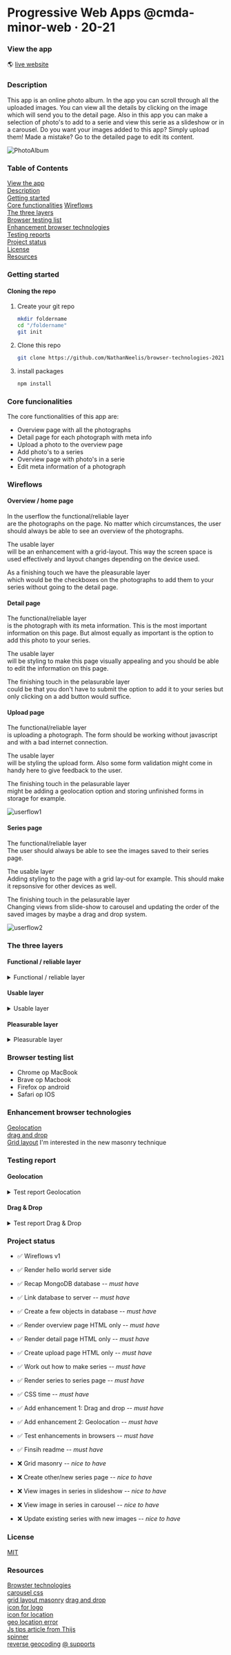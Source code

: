 # Progressive Web Apps @cmda-minor-web · 20-21

### View the app
:earth_americas:  [live website](https://app-photoalbum.herokuapp.com/)


### Description
This app is an online photo album. In the app you can scroll through all the uploaded images. 
You can view all the details by clicking on the image which will send you to the detail page. 
Also in this app you can make a selection of photo's to add to a serie and view this serie as a slideshow or in a carousel. Do you want your images added to this app? Simply upload them! Made a mistake? Go to the detailed page to edit its content.  
  
![PhotoAlbum](https://user-images.githubusercontent.com/55492381/112881609-31503400-90cc-11eb-9094-3c2e0aaf18fa.png)
    


### Table of Contents  
[View the app](https://github.com/NathanNeelis/browser-technologies-2021#view-the-app)  
[Description](https://github.com/NathanNeelis/browser-technologies-2021#description)  
[Getting started](https://github.com/NathanNeelis/browser-technologies-2021#getting-started)  
[Core functionalities](https://github.com/NathanNeelis/browser-technologies-2021#core-funcionalities)
[Wireflows](https://github.com/NathanNeelis/browser-technologies-2021#wireflows)  
[The three layers](https://github.com/NathanNeelis/browser-technologies-2021#the-three-layers)  
[Browser testing list](https://github.com/NathanNeelis/browser-technologies-2021#browser-testing-list)  
[Enhancement browser technologies](https://github.com/NathanNeelis/browser-technologies-2021#enhancement-browser-technologies)  
[Testing reports](https://github.com/NathanNeelis/browser-technologies-2021#testing-report)  
[Project status](https://github.com/NathanNeelis/browser-technologies-2021#project-status)  
[License](https://github.com/NathanNeelis/browser-technologies-2021#license)  
[Resources](https://github.com/NathanNeelis/browser-technologies-2021#resources)  


### Getting started

#### Cloning the repo
1. Create your git repo  
    ```bash
    mkdir foldername  
    cd "/foldername"  
    git init  
    ```  

2. Clone this repo  
    ```bash
    git clone https://github.com/NathanNeelis/browser-technologies-2021.git
    ```   

3. install packages  
    ```bash
    npm install
    ```  

### Core funcionalities
The core functionalities of this app are:
* Overview page with all the photographs
* Detail page for each photograph with meta info
* Upload a photo to the overview page
* Add photo's to a series
* Overview page with photo's in a serie
* Edit meta information of a photograph

### Wireflows
#### Overview / home page
In the userflow the functional/reliable layer   
are the photographs on the page. No matter which circumstances, the user should always be able to see an overview of the photographs.   
  
The usable layer   
will be an enhancement with a grid-layout. This way the screen space is used effectively and layout changes depending on the device used.  
  
As a finishing touch we have the pleasurable layer   
which would be the checkboxes on the photographs to add them to your series without going to the detail page.  

#### Detail page
The functional/reliable layer  
is the photograph with its meta information. This is the most important information on this page. But almost equally as important is the option to add this photo to your series.  
  
The usable layer  
will be styling to make this page visually appealing and you should be able to edit the information on this page.  
  
The finishing touch in the pelasurable layer  
could be that you don't have to submit the option to add it to your series but only clicking on a add button would suffice.  

#### Upload page
The functional/reliable layer  
is uploading a photograph. The form should be working without javascript and with a bad internet connection.   
  
The usable layer  
will be styling the upload form. Also some form validation might come in handy here to give feedback to the user. 
  
The finishing touch in the pelasurable layer  
might be adding a geolocation option and storing unfinished forms in storage for example.
  
![userflow1](https://user-images.githubusercontent.com/55492381/112154022-2be27d80-8be4-11eb-82c6-3fff241fcd83.jpg)  

#### Series page
The functional/reliable layer  
The user should always be able to see the images saved to their series page.  
  
The usable layer  
Adding styling to the page with a grid lay-out for example. This should make it repsonsive for other devices as well.  
  
The finishing touch in the pelasurable layer  
Changing views from slide-show to carousel and updating the order of the saved images by maybe a drag and drop system.  
  
![userflow2](https://user-images.githubusercontent.com/55492381/112154090-38ff6c80-8be4-11eb-976a-09c4409b6235.jpg)

### The three layers
#### Functional / reliable layer
<details>
<summary>Functional / reliable layer</summary>

The reliable layer is the layer that always should work. No matter the circumstances. In this layer the core functionalities are the most important. In this readme under the heading `core functionalities` I listed those in this project. Below I will go through some pages, and show that without css and without javascript my functionalities still work.
  
#### Overview page  
The most important in this overview page is that you can use the navigation and see the content. The content are all the photographs shown on this page. It might not be beautifull and easy to read, but the content is all here!  
  
<img width="600" alt="basic overview page" src="https://user-images.githubusercontent.com/55492381/112501455-8e28b300-8d89-11eb-93ea-2139b9453c18.png">  
  
#### Detail page  
Just as important is the detail page. You can reach this page by clicking on a photograph in one of the overview pages. The most imporant on this page is that the content is shown. So you can see the image you clicked on in detail and read its meta information. 
Also a core functionality on this page is that you can select it to add it to your photo serie. This option is on the bottom of the basic page with a checkbox and a submit button.  
  
<img width="600" alt="basic detail page" src="https://user-images.githubusercontent.com/55492381/112501940-f37ca400-8d89-11eb-94cc-2c6d4598f9d3.png">  
  
#### Upload an image  
Another core functionality is uploading a photograph. Even without css and javascript this is possible by using the upload form. The form is hardly readable, but if you pay some attention to what goes where, it really isn't so hard to upload a photograph yourself in this basic state.  
  
<img width="600" alt="bacis upload form" src="https://user-images.githubusercontent.com/55492381/112502671-8d445100-8d8a-11eb-9043-eb5c366e1d56.png">  
  
#### Series overview page  
After you have selected some images in the detail page you can view all of your selected images in the series overview page. Just like the homepage is this page still readable after a fashion without css and javascript.   
  
#### Edit meta information
I am still in doubt if this really is a core functionality. But I though i'd treat it as one. Can't hurt to make this functionality always available even if you dont have CSS and Javascript. When you click on the edit link, you will be redirected to a edit page where you can edit the meta information in the form again and save it. The information will update right away! So in the gif below, I haven't styled these pages yet except for the navigation. And I have Javascript disabled.  
  
![update](https://user-images.githubusercontent.com/55492381/112503878-9550c080-8d8b-11eb-875d-ef767f1ce8df.gif)  
  

</details>

#### Usable layer
<details>
<summary>Usable layer</summary>

#### Accessibility  
So in the basics it should already be accessible. But we are going to add a visual layer to it to make the page better readable for users and give add extra hierarchy to elements that need to stand out. But in doing this, it is very important that we do not kill the accessibility. So this is the reason I also added this term to the usable layer, because we need to keep the photo album usable for everyone. This means when I add colors, I pay attention to contrast. In the WCAG guidelines the contrast should be 3:1 for big texts and 4.5:1 for smaller texts. I choose my collor scheme based on these guidelines.  
  
<img width="600" alt="contrast checker" src="https://user-images.githubusercontent.com/55492381/112494863-ab5a8300-8d83-11eb-9021-b9ff848133c6.png">  

I also made sure focus styles are in place and you can tab through the items in the photo album.  
  
<img width="600" alt="Focus styles" src="https://user-images.githubusercontent.com/55492381/112495094-de9d1200-8d83-11eb-97a8-0d961e5c539e.png">  


#### Hierarchy
My upload form was in my opinion most in need of hierarchy. Using css styling I added the hierarchy so now you can see which labels belong to which input fields and where you need to drop your file to upload it.  
  
<img width="600" alt="upload form" src="https://user-images.githubusercontent.com/55492381/112495369-22901700-8d84-11eb-973b-80673ac1cc48.png">  
  
#### Ordening
In the functional layer, all information is shown from top to bottom. To make the overview page more readable there needed to be some order in displaying the images with their titles.  
  
<img width="600" alt="unordered page" src="https://user-images.githubusercontent.com/55492381/112496176-cf6a9400-8d84-11eb-82d4-9bd1a43147db.png">  
  
To do this, I started with display grid, and made a row lay-out that gives the overview page a very clean and orderly feeling.
I wanted to use grid masonry, but it isnt supported at al, only in Moz Firefox and then only if you enable it. This is still the plan to do with @supports. But in this example I used the 'old' grid styling to accomplish this lay-out.  
  
<img width="600" alt="grid layout" src="https://user-images.githubusercontent.com/55492381/112496772-4c960900-8d85-11eb-9ce4-1228b187f03d.png">  
  
#### Responsive
Another way to improve the usability is making sure the photo album is responsive. By adding flex-boxes and grid lay-outs the album already becomes very responsive. But since I used a row lay-out for my overview pages I had to write some media queries to scale the amount of rows. Ofcours this is done from a mobile-first point of view.  
  
<img width="250" alt="Overview page on mobile device" src="https://user-images.githubusercontent.com/55492381/112499352-ac8daf00-8d87-11eb-9470-30447db89c1b.png">  
  
#### Geolocation
Adding an geolocation option is very close to the pleasurable layer, but in this use case I actually think its still in the usable layer. Using geolocation you can add your location in the meta info without even thinking about where you are at the moment. As the most beautifull images are mostly made abroad and sometimes deep in nature, this option is very usable. I will explain more about how this feature works in the browser testing tab, but in the gif below you can see that just by hitting the icon your location gets added in the input field.  
  
![Geolocation_MBP_Brave](https://user-images.githubusercontent.com/55492381/112505114-c1207600-8d8c-11eb-8340-561250e8df22.gif)  
  
</details>

#### Pleasurable layer
<details>
<summary>Pleasurable layer</summary>

#### Drag and drop
Looking through your photographs, you finally find the one that you would like to upload. Hitting the browse button lets you search your file all over again. This can be a very frustrating experience. Using this drag and drop feature, you can just grab your file and drop it into the dropzone. And if you're not at home and on a mobile device, you can just click on the dropzone and even choose between taking a new photograph or selecting one in your files. The orignal method works just as well, because, you can actually drag and drop onto a original input field with the file type. But not many people know it, and you can't really style the element and tell the user you can. That is why this is in the pleasurable layer.  
  
![DragDrop_Android_Moz](https://user-images.githubusercontent.com/55492381/112506013-a1d61880-8d8d-11eb-91d8-9ff919312994.gif)  
  
#### User feedback
By user feedback, I dont mean that all user feedback should be in the pleasurable layer. But since the feedback I give the user are already an enhancement I put this feedback in this layer. The first type of feedback I am giving the user is when you drag and drop an image in the dropzone of the upload form. The feedback the user gets is an thumbnail of the image he is uploading and the name of the file for reference.  
  
![DragDrop_MBP_Brave](https://user-images.githubusercontent.com/55492381/112506396-fe393800-8d8d-11eb-8478-c984ad799fc8.gif)  
  
The second type of feedback I am giving is on the geolocation option. When you click the button, it might take a few seconds to get your actual location into the browser and convert it by reverse geocoding. When this happends it shows you a spinner that something is happening. When I first tried if it worked, it already annoyed me that I wasnt seeing if it was working of not! Now I know that my request is being processed. Another type of feedback is when it takes to long to request the location. It might be very possible that you are in a location that isn't found or that your device/browser isn't allowing to use the location. Then you will see a message that your location cannot be found and that you will have to type it in manually. In the gif below I passed in a unknown location, you can see the spinner working and then you will see the error in the console. The message is displayed in the placeholder for now. 
  
![Geolocation_Error_MBP_Chrome](https://user-images.githubusercontent.com/55492381/112507022-9800e500-8d8e-11eb-9a22-8d93ef74231b.gif)  


#### Grid masonry
As a cherry on top I wanted to code the overview pages in a grid masonry. As this is not supported anywhere this really is a pleasurable layer. This is still on my to-do-list at this moment, time is running short. But I wanted to let you know that I atleast though about it.


</details>




### Browser testing list
* Chrome op MacBook
* Brave op Macbook
* Firefox op android
* Safari op IOS

### Enhancement browser technologies
[Geolocation](https://w3c.github.io/geolocation-api/)  
[drag and drop](https://html.spec.whatwg.org/multipage/dnd.html#dnd)  
[Grid layout](https://drafts.csswg.org/css-grid/) I'm interested in the new masonry technique   


### Testing report
#### Geolocation
<details>
  <summary>Test report Geolocation</summary>

I enhanched my location input with a button that saves your location in your input. I did this by using the geolocation api to fetch the longitude and latitude values of your current location. These values get passed into another fetch for reverse geocoding which transforms the data into a location by for example a city.
Below here is a data object that is fetched from my own current location. The value that should get passed in the location input is the city.

<details>
  <summary>Example Geolocation file</summary>

```json
{
  "latitude": 52.6682014465332,
  "longitude": 4.764900207519531,
  "lookupSource": "coordinates",
  "plusCode": "9F46MQ97+7X",
  "localityLanguageRequested": "en",
  "continent": "Europe",
  "continentCode": "EU",
  "countryName": "Kingdom of the Netherlands",
  "countryCode": "NL",
  "principalSubdivision": "North Holland",
  "principalSubdivisionCode": "NL-NH",
  "city": "Alkmaar",
  "locality": "Alkmaar",
  "postcode": "",
  "localityInfo": {
    "administrative": [
      {
        "order": 3,
        "adminLevel": 2,
        "name": "Kingdom of the Netherlands",
        "description": "sovereign state in Western Europe and the Caribbean",
        "isoName": "Netherlands (the)",
        "isoCode": "NL",
        "wikidataId": "Q29999",
        "geonameId": 2750405
      },
      {
        "order": 4,
        "adminLevel": 3,
        "name": "Netherlands",
        "description": "country mostly in Northern Europe and largest country of the Kingdom of the Netherlands",
        "wikidataId": "Q55"
      },
      {
        "order": 5,
        "adminLevel": 4,
        "name": "North Holland",
        "description": "province of the Netherlands",
        "isoName": "Noord-Holland",
        "isoCode": "NL-NH",
        "wikidataId": "Q701",
        "geonameId": 2749879
      },
      {
        "order": 8,
        "adminLevel": 8,
        "name": "Alkmaar",
        "description": "municipality in the province of North Holland, the Netherlands",
        "wikidataId": "Q972",
        "geonameId": 2759898
      },
      {
        "order": 9,
        "adminLevel": 10,
        "name": "Alkmaar",
        "description": "city in Noord-Holland, the Netherlands",
        "wikidataId": "Q16977290",
        "geonameId": 2759899
      }
    ],
    "informative": [
      {
        "order": 1,
        "name": "Europe",
        "description": "continent on Earth, mainly on the northeastern quadrant, i.e. north-western Eurasia",
        "isoCode": "EU",
        "wikidataId": "Q46",
        "geonameId": 6255148
      },
      {
        "order": 2,
        "name": "North European Plain",
        "description": "geomorphological region in Europe",
        "wikidataId": "Q560549"
      },
      {
        "order": 6,
        "name": "Hollands Noorderkwartier"
      },
      {
        "order": 7,
        "name": "Noord-Holland-Noord",
        "description": "safety region"
      }
    ]
  }
}
```
</details>
  
As I live on the edge of Alkmaar this worked wonderfully in the browser, but when I started testing on my mobile, it wouldnt work. In the image below I am testing it on a Android phone via browserstack. I also tested on a real Android phone, which worked better but I couldnt save it in a gif. What you see happening here is that I am trying to locate myself, but it gets stuck on 'loading data'. This is because when you click the button, it changes to placeholder to loading data, and when it finds your location updates the value of the input with our location. But that wasnt happening.  
  
![Geolocation_LoadingData_Android_Moz](https://user-images.githubusercontent.com/55492381/112483909-c1634600-8d79-11eb-8bf6-61507d03978f.gif)  
  
I also wasnt to happy with the placeholder being changed in loading data. I wanted to update the usable layer here, so the user would get better feedback. I removed the placeholder and added a spinner. But the location issue is still here. Once you hit the button, it keeps spinning instead of updating the input value. Funny thing is, it did update in my browser on my macbook.  
  
![Geolocation_Spinner_Android_Moz](https://user-images.githubusercontent.com/55492381/112484327-2159ec80-8d7a-11eb-8fe6-a934a0da5cf9.gif)  
  
I guess, this is one of those big reasons you test on multiple devices and on multiple browsers. I found out what the issue was, and fixed it. It turned out I was looking for the city, but if you werent in a city, it gave a response of an empty string. So I wrote some extra if statements that if there isnt a city available, fetch other data like locality, prinicipal subdivision or even country. If all of those are not found, then give the user feedback the location can't be found. Below here I have added a use case of a faulty location. You see the placeholder being updated with a message that the location cannot be found. I know this isnt the most beautifull way of giving the user feedback, but that's a thing for later to be updated.  
  
![Geolocation_Error_MBP_Chrome](https://user-images.githubusercontent.com/55492381/112484884-a218e880-8d7a-11eb-8e50-7c214415972c.gif)  
  
So after this update the geolocation worked wonderful in most testcases; MacbookPro - Chrome, Macbookpro - Brave, Android - Mozzila Firefox. But it doesnt work in IOS Safari. Below here opened a Iphone 8 in a browserstack with the console log open to see whats happening. It turns out the geolocation is just denied. The same is happening on my MacbookPro in safari. It might be a setting somewhere, but I couldnt find it.  
  
![Geolocation_IOS_Safari](https://user-images.githubusercontent.com/55492381/112485440-3be09580-8d7b-11eb-9bc1-abbbb6dafc73.gif)  

Because not everyone has geolocation enabled, and I didnt want it to break the rest of my Javascript checked if the geolocation is available in the browser.
```javascript
if (navigator.geolocation) { // checks if geolocation is available in the browser
    const getLocation = document.getElementById('getLocation')
    if (getLocation) { // checks if element is on current page
        getLocation.addEventListener('click', clickForLocation)
    }
}
```

Some of my tries to fetch my data where extremely slow, to get more insight in this I console timed the events of fetching the geolocation and the reverse geocoding. In the gif below you see that I am testing this feature on my MacbookPro in the Chrome browser. In the console you can see how long it took to get this data.  
  
![Geolocation_MBP_Chrome](https://user-images.githubusercontent.com/55492381/112486099-dfca4100-8d7b-11eb-8337-45f219aef033.gif)  
  
The Brave browser was alot quicker, but it might have still cached my location somewhere though.  
  
![Geolocation_MBP_Brave](https://user-images.githubusercontent.com/55492381/112486235-fc667900-8d7b-11eb-8142-b0911028cb3f.gif)  

</details>
  
#### Drag & Drop
<details>
<summary>Test report Drag & Drop</summary>
  
So in my form I wanted to have a drag and drop when you upload your photograph to the story. But I found out, that for drag and drop you actually don't have to do anything! Drag and drop usually works on input type=fyle elements. But I wanted to take it to the next level. The drag and drop box was kind of small so I styled the whole thing for usability. Now there is a big enough space to drop your photo in. And as you see later in the gif examples, whenever you drag a file into the box the dashed line becomes solid. This is the feedback to the user I was looking for in my usable layer. But to really lift this drag and drop box to the next level I added a pleasureable layer. When you drop a photo in it, you get a thumbnial view from the image you are uploading with the file name. How cool is that! Below here an example of my testing on my MacbookPro in Chrome.  
  
![DragDrop_MBP_Chrome](https://user-images.githubusercontent.com/55492381/112491021-320d6100-8d80-11eb-83c6-3fbe2ab777c6.gif)  
  
So that worked smoothly! Does it work as well in Brave? Well I though it did!  
  
![DragDrop_MBP_Brave](https://user-images.githubusercontent.com/55492381/112491288-7567cf80-8d80-11eb-8c5d-d6a4918eacf3.gif)  
  
I found a video that explained this very well every step of the way. But the author put his input on display none, and worked with the label. So when I tried tabbing through my form, it skipped the drag and drop field.. That's a pretty poor experience. So I styled it properly, and now it is accessible as well!  
  
![DragDrop_FocusStyles](https://user-images.githubusercontent.com/55492381/112491625-c8418700-8d80-11eb-8492-7bc7bd3cd11a.gif)  
  
This drag and drop system is great! But when you are on a mobile device, you dont really have anything to drag into the dropzone. So to serve these users as well you can also just click on the dropzone to upload your photograph. And when I tested this on a mobile device, you don't actually have to search for your file, but you can just take your photograph as well! How handy is that when you're somewhere high up in the mountains! I tested this on IOS and Andriod, but it worked on both devices just as well.
  
![DragDrop_IOS_Safari](https://user-images.githubusercontent.com/55492381/112491962-1f475c00-8d81-11eb-9180-c1062b4d77cf.gif)  
  
Well this whole drag and drop is alot of client-side javascript. What if for some reason it is disabled? Well I also tested this, below in the gif you can see the example in chrome. If javascript is turned off, you will just get the original input field. When you load your javascript it adds classes to the dropzone fields. So it becomes active. If javascript isn't loaded, it won't add those classes so you dont get a label field that is no use at all.
  
```javascript
// If javascript is enabled set input field op display none;
const dragDropCheck = document.querySelector('.drop-zone')

if (dragDropCheck) {
    uploadImageFailsave()

    function uploadImageFailsave() {
        const inputField = document.querySelector('.drop-zone_input')
        const dropzone = document.querySelector('.drop-zone')
        const inputText = document.querySelector('.drop-zone_text')

        inputField.classList.add('active'); // adds standard input field
        dropzone.classList.add('active'); // adds styling for drag and drop section
        inputText.classList.add('active'); // adds drag and drop text

    }

    ... Drag and drop javascript code

}
```

![DragDrop_NoJS](https://user-images.githubusercontent.com/55492381/112492505-9aa90d80-8d81-11eb-873a-778fdb505f71.gif)  


</details>


<!-- Maybe a checklist of done stuff and stuff still on your wishlist? ✅ -->
### Project status 
* ✅  Wireflows v1    
* ✅  Render hello world server side   
* ✅  Recap MongoDB database _-- must have_  
* ✅  Link database to server _-- must have_    
* ✅  Create a few objects  in database _-- must have_  
* ✅  Render overview page HTML only _-- must have_    
* ✅  Render detail page HTML only _-- must have_   
* ✅  Create upload page HTML only _-- must have_  
* ✅  Work out how to make series  _-- must have_  
* ✅  Render series to series page _-- must have_  
* ✅  CSS time _-- must have_ 
* ✅  Add enhancement 1: Drag and drop _-- must have_ 
* ✅  Add enhancement 2: Geolocation _-- must have_ 
* ✅  Test enhancements in browsers _-- must have_ 
* ✅  Finsih readme _-- must have_ 

* ❌  Grid masonry _-- nice to have_  
* ❌  Create other/new series page _-- nice to have_  
* ❌  View images in series in slideshow _-- nice to have_   
* ❌  View image in series in carousel _-- nice to have_  
* ❌  Update existing series with new images _-- nice to have_  


<!-- How about a license here? 📜 (or is it a licence?) 🤷 -->
### License
[MIT](https://github.com/NathanNeelis/broswer-technologies-2021/blob/master/LICENSE)  

### Resources
[Browster technologies](https://platform.html5.org/)  
[carousel css](https://css-tricks.com/css-only-carousel/)  
[grid layout masonry](https://www.smashingmagazine.com/native-css-masonry-layout-css-grid/)
[drag and drop](https://www.youtube.com/watch?v=Wtrin7C4b7w)  
[icon for logo](https://thenounproject.com/search/?q=Photo&i=2059604)  
[icon for location](https://thenounproject.com/search/?q=location&i=3805844)  
[geo location error](https://stackoverflow.com/questions/57130901/getcurrentposition-in-js-does-not-work-on-ios)  
[Js tips article from Thijs](https://dev.to/daliboru/5-neat-javascript-tips-284o?utm_source=digest_mailer&utm_medium=email&utm_campaign=digest_email)  
[spinner](https://codepen.io/alaa-sufi/pen/MWbYdeb)  
[reverse geocoding](https://www.bigdatacloud.com/blog/convert-getcurrentposition-free-reversegeocoding-api)
[@ supports](https://developer.mozilla.org/en-US/docs/Web/CSS/@supports)  